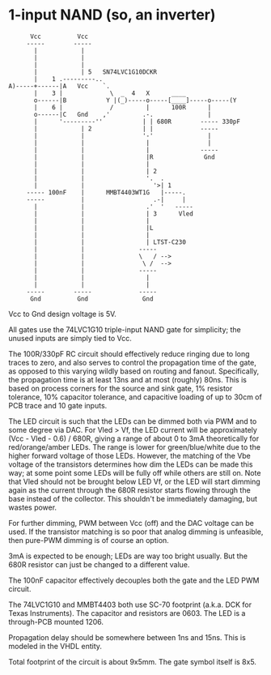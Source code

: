 1-input NAND (so, an inverter)
==============================

```
      Vcc          Vcc
     -----        -----
       |            |
       |            |
       |            |
       |            | 5   SN74LVC1G10DCKR
       |    1 .---------..
A)-----+------|A   Vcc    `.
       |    3 |             \  _  4   X      ____
       o------|B           Y |(_)-----o-----[____]-----o-----(Y
       |    6 |             /         |      100R      |
       o------|C   Gnd    ,'         .-.               |
       |      '---------''           | | 680R        ----- 330pF
       |            | 2              | |             -----
       |            |                '-'               |
       |            |                 |                |
       |            |                 |              -----
       |            |                 |R              Gnd
       |            |                 |
       |            |                 | 2
       |            |                 '.  .
       |            |                   '>| 1
     ----- 100nF    |      MMBT4403WT1G   |-----.
     -----          |                   .-|     |
       |            |                 .'  '   -----
       |            |                 | 3      Vled
       |            |                 |
       |            |                 |L
       |            |                 |
       |            |                 | LTST-C230
       |            |               -----
       |            |               \   / -->
       |            |                \ /  -->
       |            |               -----
       |            |                 |
       |            |                 |
     -----        -----             -----
      Gnd          Gnd               Gnd
```

Vcc to Gnd design voltage is 5V.

All gates use the 74LVC1G10 triple-input NAND gate for simplicity; the unused
inputs are simply tied to Vcc.

The 100R/330pF RC circuit should effectively reduce ringing due to long traces
to zero, and also serves to control the propagation time of the gate, as
opposed to this varying wildly based on routing and fanout. Specifically, the
propagation time is at least 13ns and at most (roughly) 80ns. This is based on
process corners for the source and sink gate, 1% resistor tolerance, 10%
capacitor tolerance, and capacitive loading of up to 30cm of PCB trace and 10
gate inputs.

The LED circuit is such that the LEDs can be dimmed both via PWM and to some
degree via DAC. For Vled > Vf, the LED current will be approximately
(Vcc - Vled - 0.6) / 680R, giving a range of about 0 to 3mA theoretically for
red/orange/amber LEDs. The range is lower for green/blue/white due to the
higher forward voltage of those LEDs. However, the matching of the Vbe voltage
of the transistors determines how dim the LEDs can be made this way; at some
point some LEDs will be fully off while others are still on. Note that Vled
should not be brought below LED Vf, or the LED will start dimming again as the
current through the 680R resistor starts flowing through the base instead of
the collector. This shouldn't be immediately damaging, but wastes power.

For further dimming, PWM between Vcc (off) and the DAC voltage can be used.
If the transistor matching is so poor that analog dimming is unfeasible, then
pure-PWM dimming is of course an option.

3mA is expected to be enough; LEDs are way too bright usually. But the 680R
resistor can just be changed to a different value.

The 100nF capacitor effectively decouples both the gate and the LED PWM
circuit.

The 74LVC1G10 and MMBT4403 both use SC-70 footprint (a.k.a. DCK for Texas
Instruments). The capacitor and resistors are 0603. The LED is a through-PCB
mounted 1206.

Propagation delay should be somewhere between 1ns and 15ns. This is modeled in
the VHDL entity.

Total footprint of the circuit is about 9x5mm. The gate symbol itself is 8x5.
